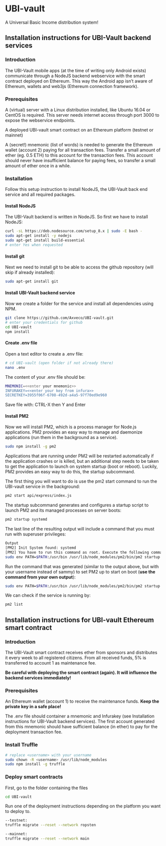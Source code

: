 # UBI-vault
A Universal Basic Income distribution system!


## Installation instructions for UBI-Vault backend services

### Introduction
The UBI-Vault mobile apps (at the time of writing only Android exists) communicate through a NodeJS backend webservice with the smart contract deployed on Ethereum. This way the Android app isn’t aware of Ethereum, wallets and web3js (Ethereum connection framework).

### Prerequisites
A (virtual) server with a Linux distribution installed, like Ubuntu 16.04 or CentOS is required. This server needs internet access through port 3000 to expose the webservice endpoints.

A deployed UBI-vault smart contract on an Ethereum platform (testnet or mainnet)

A (secret!) mnemonic (list of words) is needed to generate the Ethereum wallet (account 2) paying for all transaction fees.
Transfer a small amount of ether (eg. 0.5 ETH) to this account for the transaction fees. This account should never have  insufficient balance for paying fees, so transfer a small amount of ether once in a while.

### Installation
Follow this setup instruction to install NodeJS, the UBI-Vault back end service and all required packages.

#### Install NodeJS
The UBI-Vault backend is written in NodeJS. So first we have to install NodeJS:
```bash
curl -sL https://deb.nodesource.com/setup_8.x | sudo -E bash -
sudo apt-get install -y nodejs
sudo apt-get install build-essential  
# enter Yes when requested
```

#### Install git
Next we need to install git to be able to access the github repository (will skip if already installed):
```bash
sudo apt-get install git
```


#### Install UBI-Vault backend service
Now we create a folder for the service and install all dependencies using NPM. 
```bash
git clone https://github.com/Axveco/UBI-vault.git
# enter your credentials for github
cd UBI-vault
npm install
```

#### Create .env file
Open a text editor to create a .env file:
```bash
# cd UBI-vault (open folder if not already there)
nano .env
```

The content of your .env file should be:

```bash
MNEMONIC=<<enter your mnemonic>>
INFURAKEY=<<enter your key from infura>>
SECRETKEY=3955f06f-6708-492d-a4a5-97f70ed9e960
```
Save file with: CTRL-X then Y and Enter


#### Install PM2
Now we will install PM2, which is a process manager for Node.js applications. PM2 provides an easy way to manage and daemonize applications (run them in the background as a service).

```bash
sudo npm install -g pm2
```

Applications that are running under PM2 will be restarted automatically if the application crashes or is killed, but an additional step needs to be taken to get the application to launch on system startup (boot or reboot). Luckily, PM2 provides an easy way to do this, the startup subcommand.

The first thing you will want to do is use the pm2 start command to run the UBI-vault service in the background:
```bash
pm2 start api/express/index.js
```

The startup subcommand generates and configures a startup script to launch PM2 and its managed processes on server boots:

```bash
pm2 startup systemd
```

The last line of the resulting output will include a command that you must run with superuser privileges:

```bash
Output
[PM2] Init System found: systemd
[PM2] You have to run this command as root. Execute the following command:
sudo env PATH=$PATH:/usr/bin /usr/lib/node_modules/pm2/bin/pm2 startup systemd -u sammy --hp /home/sammy
```

Run the command that was generated (similar to the output above, but with your username instead of sammy) to set PM2 up to start on boot (**use the command from your own output**):

```bash
sudo env PATH=$PATH:/usr/bin /usr/lib/node_modules/pm2/bin/pm2 startup systemd -u sammy --hp /home/sammy
```

We can check if the service is running by:
```bash
pm2 list
```


## Installation instructions for UBI-vault Ethereum smart contract

### Introduction
The UBI-Vault smart contract receives ether from sponsors and distributes it every week to all registered citizens. From all received funds, 5% is transferred to account 1 as maintenance fee. 

**Be careful with deploying the smart contract (again). It will influence the backend services immediately!**

### Prerequisites
An Ethereum wallet (account 1) to receive the maintenance funds. **Keep the private key in a safe place!**

The .env file should container a mnemonic and Infurakey (see Installation instructions for UBI-Vault backend services). The first account generated from this mnemonic should have sufficient balance (in ether) to pay for the deployment transaction fee.

### Install Truffle
```bash
# replace <username> with your username
sudo chown -R <username> /usr/lib/node_modules
sudo npm install -g truffle
```

### Deploy smart contracts
First, go to the folder containing the files
```bash
cd UBI-vault
```
Run one of the deployment instructions depending on the platform you want to deploy to.

```bash
--testnet:
truffle migrate --reset --network ropsten

--mainnet:
truffle migrate --reset --network main

```



